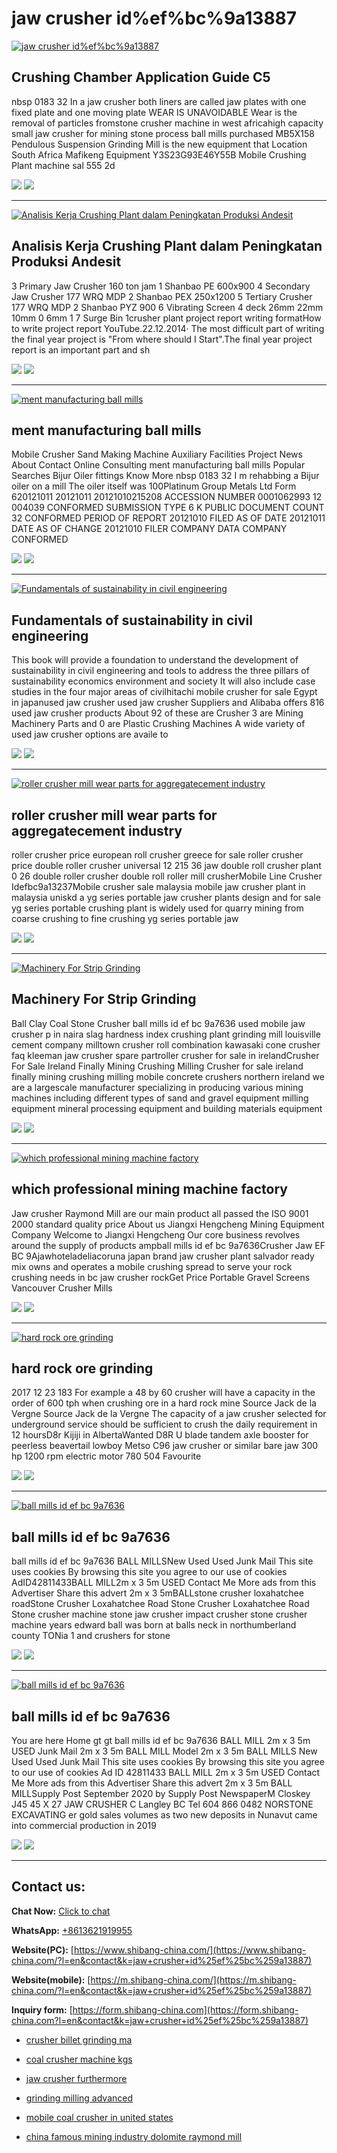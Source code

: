 # jaw crusher id%ef%bc%9a13887

<a href="https://swt.shibang-china.com/?l=en&img&k=jaw+crusher+id%25ef%25bc%259a13887" target="_blank">![jaw crusher id%ef%bc%9a13887](http://static.shibang-china.com/all-800x300/507.jpg)</a>

## Crushing Chamber Application Guide C5
nbsp 0183 32 In a jaw crusher both liners are called jaw plates with one fixed plate and one moving plate WEAR IS UNAVOIDABLE Wear is the removal of particles fromstone crusher machine in west africahigh capacity small jaw crusher for mining stone process ball mills purchased MB5X158 Pendulous Suspension Grinding Mill is the new equipment that Location South Africa Mafikeng Equipment Y3S23G93E46Y55B Mobile Crushing Plant machine sal 555 2d


<a href="https://whatsapp.shibangsoft.com/WhatsApp.php" target="_blank" title="WhatsApp">![](http://static.shibang-china.com/icon/whatsapp.png)</a> <a href="https://swt.shibang-china.com/?l=en&icon&k=jaw+crusher+id%25ef%25bc%259a13887" target="_blank">![](http://static.shibang-china.com/icon/chat-en.png)</a>

---

<a href="https://swt.shibang-china.com/?l=en&img&k=jaw+crusher+id%25ef%25bc%259a13887" target="_blank">![Analisis Kerja Crushing Plant dalam Peningkatan Produksi Andesit](http://static.shibang-china.com/all-800x300/939.jpg)</a>

## Analisis Kerja Crushing Plant dalam Peningkatan Produksi Andesit
3 Primary Jaw Crusher 160 ton jam 1 Shanbao PE 600x900 4 Secondary Jaw Crusher 177 WRQ MDP 2 Shanbao PEX 250x1200 5 Tertiary Crusher 177 WRQ MDP 2 Shanbao PYZ 900 6 Vibrating Screen 4 deck 26mm 22mm 10mm 0 6mm 1 7 Surge Bin 1crusher plant project report writing formatHow to write project report YouTube.22.12.2014&#183; The most difficult part of writing the final year project is &quot;From where should I Start&quot;.The final year project report is an important part and sh


<a href="https://whatsapp.shibangsoft.com/WhatsApp.php" target="_blank" title="WhatsApp">![](http://static.shibang-china.com/icon/whatsapp.png)</a> <a href="https://swt.shibang-china.com/?l=en&icon&k=jaw+crusher+id%25ef%25bc%259a13887" target="_blank">![](http://static.shibang-china.com/icon/chat-en.png)</a>

---

<a href="https://swt.shibang-china.com/?l=en&img&k=jaw+crusher+id%25ef%25bc%259a13887" target="_blank">![ment manufacturing ball mills](http://static.shibang-china.com/all-800x300/580.jpg)</a>

## ment manufacturing ball mills
Mobile Crusher Sand Making Machine Auxiliary Facilities Project News About Contact Online Consulting ment manufacturing ball mills Popular Searches Bijur Oiler fittings Know More nbsp 0183 32 I m rehabbing a Bijur oiler on a mill The oiler itself was 100Platinum Group Metals Ltd Form 620121011 20121011 20121010215208 ACCESSION NUMBER 0001062993 12 004039 CONFORMED SUBMISSION TYPE 6 K PUBLIC DOCUMENT COUNT 32 CONFORMED PERIOD OF REPORT 20121010 FILED AS OF DATE 20121011 DATE AS OF CHANGE 20121010 FILER COMPANY DATA COMPANY CONFORMED


<a href="https://whatsapp.shibangsoft.com/WhatsApp.php" target="_blank" title="WhatsApp">![](http://static.shibang-china.com/icon/whatsapp.png)</a> <a href="https://swt.shibang-china.com/?l=en&icon&k=jaw+crusher+id%25ef%25bc%259a13887" target="_blank">![](http://static.shibang-china.com/icon/chat-en.png)</a>

---

<a href="https://swt.shibang-china.com/?l=en&img&k=jaw+crusher+id%25ef%25bc%259a13887" target="_blank">![Fundamentals of sustainability in civil engineering](http://static.shibang-china.com/all-800x300/1530.jpg)</a>

## Fundamentals of sustainability in civil engineering
This book will provide a foundation to understand the development of sustainability in civil engineering and tools to address the three pillars of sustainability economics environment and society It will also include case studies in the four major areas of civilhitachi mobile crusher for sale Egypt in japanused jaw crusher used jaw crusher Suppliers and Alibaba offers 816 used jaw crusher products About 92 of these are Crusher 3 are Mining Machinery Parts and 0 are Plastic Crushing Machines A wide variety of used jaw crusher options are availe to


<a href="https://whatsapp.shibangsoft.com/WhatsApp.php" target="_blank" title="WhatsApp">![](http://static.shibang-china.com/icon/whatsapp.png)</a> <a href="https://swt.shibang-china.com/?l=en&icon&k=jaw+crusher+id%25ef%25bc%259a13887" target="_blank">![](http://static.shibang-china.com/icon/chat-en.png)</a>

---

<a href="https://swt.shibang-china.com/?l=en&img&k=jaw+crusher+id%25ef%25bc%259a13887" target="_blank">![roller crusher mill wear parts for aggregatecement industry](http://static.shibang-china.com/all-800x300/1387.jpg)</a>

## roller crusher mill wear parts for aggregatecement industry
roller crusher price european roll crusher greece for sale roller crusher price double roller crusher universal 12 215 36 jaw double roll crusher plant 0 26 double roller crusher double roll roller mill crusherMobile Line Crusher Idefbc9a13237Mobile crusher sale malaysia mobile jaw crusher plant in malaysia uniskd a yg series portable jaw crusher plants design and for sale yg series portable crushing plant is widely used for quarry mining from coarse crushing to fine crushing yg series portable jaw


<a href="https://whatsapp.shibangsoft.com/WhatsApp.php" target="_blank" title="WhatsApp">![](http://static.shibang-china.com/icon/whatsapp.png)</a> <a href="https://swt.shibang-china.com/?l=en&icon&k=jaw+crusher+id%25ef%25bc%259a13887" target="_blank">![](http://static.shibang-china.com/icon/chat-en.png)</a>

---

<a href="https://swt.shibang-china.com/?l=en&img&k=jaw+crusher+id%25ef%25bc%259a13887" target="_blank">![Machinery For Strip Grinding](http://static.shibang-china.com/all-800x300/191.jpg)</a>

## Machinery For Strip Grinding
Ball Clay Coal Stone Crusher ball mills id ef bc 9a7636 used mobile jaw crusher p in naira slag hardness index crushing plant grinding mill louisville cement company milltown crusher roll combination kawasaki cone crusher faq kleeman jaw crusher spare partroller crusher for sale in irelandCrusher For Sale Ireland Finally Mining Crushing Milling Crusher for sale ireland finally mining crushing milling mobile concrete crushers northern ireland we are a largescale manufacturer specializing in producing various mining machines including different types of sand and gravel equipment milling equipment mineral processing equipment and building materials equipment


<a href="https://whatsapp.shibangsoft.com/WhatsApp.php" target="_blank" title="WhatsApp">![](http://static.shibang-china.com/icon/whatsapp.png)</a> <a href="https://swt.shibang-china.com/?l=en&icon&k=jaw+crusher+id%25ef%25bc%259a13887" target="_blank">![](http://static.shibang-china.com/icon/chat-en.png)</a>

---

<a href="https://swt.shibang-china.com/?l=en&img&k=jaw+crusher+id%25ef%25bc%259a13887" target="_blank">![which professional mining machine factory](http://static.shibang-china.com/all-800x300/540.jpg)</a>

## which professional mining machine factory
Jaw crusher Raymond Mill are our main product all passed the ISO 9001 2000 standard quality price About us Jiangxi Hengcheng Mining Equipment Company Welcome to Jiangxi Hengcheng Our core business revolves around the supply of products ampball mills id ef bc 9a7636Crusher Jaw EF BC 9Ajawhoteladeliacoruna japan brand jaw crusher plant salvador ready mix owns and operates a mobile crushing spread to serve your rock crushing needs in bc jaw crusher rockGet Price Portable Gravel Screens Vancouver Crusher Mills


<a href="https://whatsapp.shibangsoft.com/WhatsApp.php" target="_blank" title="WhatsApp">![](http://static.shibang-china.com/icon/whatsapp.png)</a> <a href="https://swt.shibang-china.com/?l=en&icon&k=jaw+crusher+id%25ef%25bc%259a13887" target="_blank">![](http://static.shibang-china.com/icon/chat-en.png)</a>

---

<a href="https://swt.shibang-china.com/?l=en&img&k=jaw+crusher+id%25ef%25bc%259a13887" target="_blank">![hard rock ore grinding](http://static.shibang-china.com/all-800x300/308.jpg)</a>

## hard rock ore grinding
2017 12 23 183 For example a 48 by 60 crusher will have a capacity in the order of 600 tph when crushing ore in a hard rock mine Source Jack de la Vergne Source Jack de la Vergne The capacity of a jaw crusher selected for underground service should be sufficient to crush the daily requirement in 12 hoursD8r Kijiji in AlbertaWanted D8R U blade tandem axle booster for peerless beavertail lowboy Metso C96 jaw crusher or similar bare jaw 300 hp 1200 rpm electric motor 780 504 Favourite


<a href="https://whatsapp.shibangsoft.com/WhatsApp.php" target="_blank" title="WhatsApp">![](http://static.shibang-china.com/icon/whatsapp.png)</a> <a href="https://swt.shibang-china.com/?l=en&icon&k=jaw+crusher+id%25ef%25bc%259a13887" target="_blank">![](http://static.shibang-china.com/icon/chat-en.png)</a>

---

<a href="https://swt.shibang-china.com/?l=en&img&k=jaw+crusher+id%25ef%25bc%259a13887" target="_blank">![ball mills id ef bc 9a7636](http://static.shibang-china.com/all-800x300/1134.jpg)</a>

## ball mills id ef bc 9a7636
ball mills id ef bc 9a7636 BALL MILLSNew Used Used Junk Mail This site uses cookies By browsing this site you agree to our use of cookies AdID42811433BALL MILL2m x 3 5m USED Contact Me More ads from this Advertiser Share this advert 2m x 3 5mBALLstone crusher loxahatchee roadStone Crusher Loxahatchee Road Stone Crusher Loxahatchee Road Stone crusher machine stone jaw crusher impact crusher stone crusher machine years edward ball was born at balls neck in northumberland county TONia 1 and crushers for stone


<a href="https://whatsapp.shibangsoft.com/WhatsApp.php" target="_blank" title="WhatsApp">![](http://static.shibang-china.com/icon/whatsapp.png)</a> <a href="https://swt.shibang-china.com/?l=en&icon&k=jaw+crusher+id%25ef%25bc%259a13887" target="_blank">![](http://static.shibang-china.com/icon/chat-en.png)</a>

---

<a href="https://swt.shibang-china.com/?l=en&img&k=jaw+crusher+id%25ef%25bc%259a13887" target="_blank">![ball mills id ef bc 9a7636](http://static.shibang-china.com/all-800x300/374.jpg)</a>

## ball mills id ef bc 9a7636
You are here Home gt gt ball mills id ef bc 9a7636 BALL MILL 2m x 3 5m USED Junk Mail 2m x 3 5m BALL MILL Model 2m x 3 5m BALL MILLS New Used Used Junk Mail This site uses cookies By browsing this site you agree to our use of cookies Ad ID 42811433 BALL MILL 2m x 3 5m USED Contact Me More ads from this Advertiser Share this advert 2m x 3 5m BALL MILLSupply Post September 2020 by Supply Post NewspaperM Closkey J45 45 X 27 JAW CRUSHER C Langley BC Tel 604 866 0482 NORSTONE EXCAVATING er gold sales volumes as two new deposits in Nunavut came into commercial production in 2019


<a href="https://whatsapp.shibangsoft.com/WhatsApp.php" target="_blank" title="WhatsApp">![](http://static.shibang-china.com/icon/whatsapp.png)</a> <a href="https://swt.shibang-china.com/?l=en&icon&k=jaw+crusher+id%25ef%25bc%259a13887" target="_blank">![](http://static.shibang-china.com/icon/chat-en.png)</a>

---
## Contact us:

**Chat Now:** [Click to chat](https://swt.shibang-china.com?l=en&contact&k=jaw+crusher+id%25ef%25bc%259a13887)

**WhatsApp:**  [+8613621919955](https://whatsapp.shibangsoft.com/WhatsApp.php)

**Website(PC):** [https://www.shibang-china.com/](https://www.shibang-china.com/?l=en&contact&k=jaw+crusher+id%25ef%25bc%259a13887)

**Website(mobile):** [https://m.shibang-china.com/](https://m.shibang-china.com/?l=en&contact&k=jaw+crusher+id%25ef%25bc%259a13887)

**Inquiry form:** [https://form.shibang-china.com](https://form.shibang-china.com?l=en&contact&k=jaw+crusher+id%25ef%25bc%259a13887)

* [crusher billet grinding ma](../165/crusher%20billet%20grinding%20ma.md)

* [coal crusher machine kgs](../164/coal%20crusher%20machine%20kgs.md)

* [jaw crusher furthermore](../170/jaw%20crusher%20furthermore.md)

* [grinding milling advanced](../163/grinding%20milling%20advanced.md)

* [mobile coal crusher in united states](../165/mobile%20coal%20crusher%20in%20united%20states.md)

* [china famous mining industry dolomite raymond mill](../169/china%20famous%20mining%20industry%20dolomite%20raymond%20mill.md)